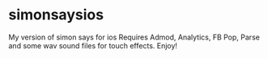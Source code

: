 simonsaysios
============

My version of simon says for ios
Requires Admod, Analytics, FB Pop, Parse and some wav sound files for touch effects.
Enjoy!
